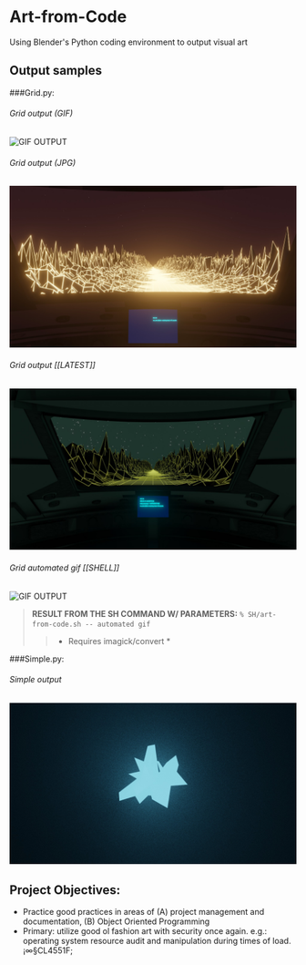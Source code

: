 # Art-from-Code
Using Blender's Python coding environment to output visual art

## Output samples

###Grid.py:

###### Grid output (GIF)
![GIF OUTPUT](/output/grid.gif)

###### Grid output (JPG)
![JPG OUTPUT](/output/grid.jpg)

###### Grid output [[LATEST]]
![JPG OUTPUT](/output/latest.jpg)

###### Grid automated gif [[SHELL]]
![GIF OUTPUT](/output/latest.gif)
> **RESULT FROM THE SH COMMAND W/ PARAMETERS:** `% SH/art-from-code.sh -- automated gif`
>> * Requires imagick/convert *

###Simple.py:

###### Simple output
![GIF OUTPUT](/output/simple.jpg)

## Project Objectives:
 - Practice good practices in areas of (A) project management and documentation, (B) Object Oriented Programming
 - Primary: utilize good ol fashion art with security once again. e.g.: operating system resource audit and manipulation during times of load. ¡∞§CL4551F;
